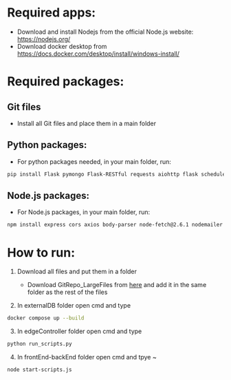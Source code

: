 # Required apps:

+ Download and install Nodejs from the official Node.js website: https://nodejs.org/
+ Download docker desktop from https://docs.docker.com/desktop/install/windows-install/ 

# Required packages:

## Git files
+ Install all Git files and place them in a main folder

## Python packages:
+ For python packages needed, in your main folder, run:
```bash
pip install Flask pymongo Flask-RESTful requests aiohttp flask schedule opencv-python torch ultralytics supervisely paho-mqtt numpy pandas torchvision detectron2
```

## Node.js packages:
+ For Node.js packages, in your main folder, run:
```bash
npm install express cors axios body-parser node-fetch@2.6.1 nodemailer xlsx socket.io
```

# How to run:

1. Download all files and put them in a folder
   + Download GitRepo_LargeFiles from [here](https://www.dropbox.com/scl/fo/xkffl87ia2yy5pp4ahwvg/h?rlkey=nb8zr8kwkz41wdny6tdgwtgec&dl=0) and add it in the same folder as the rest of the files
   
2. In externalDB folder open cmd and type
```bash
docker compose up --build
```
    
3. In edgeController folder open cmd and type
```bash
python run_scripts.py
```

4. In frontEnd-backEnd folder open cmd and tpye ~
```bash
node start-scripts.js
```
